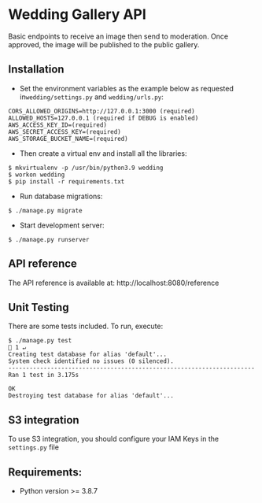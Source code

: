 # Wedding Gallery API

Basic endpoints to receive an image then send to moderation. Once approved, the image will be published to the public gallery.

## Installation

* Set the environment variables as the example below as requested in```wedding/settings.py``` and ```wedding/urls.py```:

```
CORS_ALLOWED_ORIGINS=http://127.0.0.1:3000 (required)
ALLOWED_HOSTS=127.0.0.1 (required if DEBUG is enabled)
AWS_ACCESS_KEY_ID=(required)
AWS_SECRET_ACCESS_KEY=(required)
AWS_STORAGE_BUCKET_NAME=(required)
```  

* Then create a virtual env and install all the libraries:

```
$ mkvirtualenv -p /usr/bin/python3.9 wedding
$ workon wedding
$ pip install -r requirements.txt
```

* Run database migrations:
```
$ ./manage.py migrate
```

* Start development server:
```
$ ./manage.py runserver
```

## API reference

The API reference is available at: http://localhost:8080/reference

## Unit Testing
There are some tests included. To run, execute:

```
$ ./manage.py test                                                                                                                                                                                                           1 ↵ 
Creating test database for alias 'default'...
System check identified no issues (0 silenced).
----------------------------------------------------------------------
Ran 1 test in 3.175s

OK
Destroying test database for alias 'default'...

```


## S3 integration

To use S3 integration, you should configure your IAM Keys in the ```settings.py``` file


## Requirements:
- Python version >= 3.8.7

